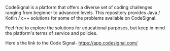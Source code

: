 CodeSignal is a platform that offers a diverse set of coding challenges ranging from beginner to advanced levels. This repository provides Java / Kotlin / c++ solutions for some of the problems available on CodeSignal.

Feel free to explore the solutions for educational purposes, but keep in mind the platform's terms of service and policies.

Here's the link to the Code Signal-  https://app.codesignal.com/


